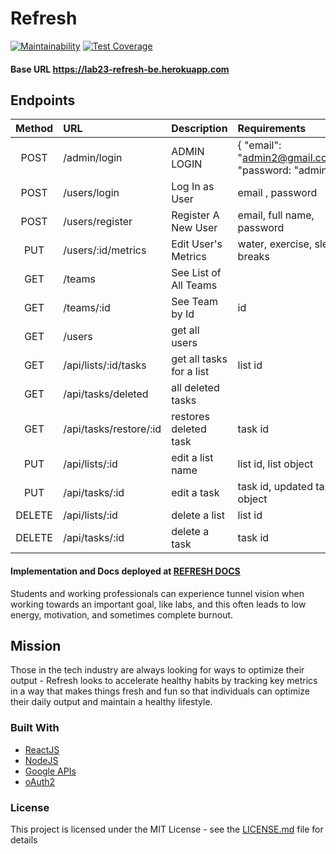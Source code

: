 # Refresh

[![Maintainability](https://api.codeclimate.com/v1/badges/dd40d979822303c26785/maintainability)](https://codeclimate.com/github/Lambda-School-Labs/refresh-be/maintainability)
[![Test Coverage](https://api.codeclimate.com/v1/badges/dd40d979822303c26785/test_coverage)](https://codeclimate.com/github/Lambda-School-Labs/refresh-be/test_coverage)

#### Base URL https://lab23-refresh-be.herokuapp.com

## Endpoints

|Method| URL | Description| Requirements|
|:-----:|:-----|:-----|:-----|
|POST| /admin/login| ADMIN LOGIN| { "email": "admin2@gmail.com", "password: "admin" }|
|POST| /users/login| Log In as User | email , password|
|POST| /users/register| Register A New User | email, full name, password|
|PUT| /users/:id/metrics| Edit User's Metrics |water, exercise, sleep, breaks|
|GET| /teams| See List of All Teams  ||
|GET| /teams/:id| See Team by Id |id|
|GET| /users| get all users | |
|GET| /api/lists/:id/tasks| get all tasks for a list |list id|
|GET| /api/tasks/deleted| all deleted tasks |
|GET| /api/tasks/restore/:id| restores deleted task | task id|
|PUT| /api/lists/:id| edit a list name | list id, list object|
|PUT| /api/tasks/:id| edit a task | task id, updated task object|
|DELETE| /api/lists/:id| delete a list | list id|
|DELETE| /api/tasks/:id| delete a task | task id|

#### Implementation and Docs deployed at [REFRESH DOCS](https://refresh-yo.herokuapp.com/docs) <br>

Students and working professionals can experience tunnel vision when working towards an important goal, like labs, and this often leads to low energy, motivation, and sometimes complete burnout.

## Mission

Those in the tech industry are always looking for ways to optimize their output - Refresh looks to accelerate healthy habits by tracking key metrics in a way that makes things fresh and fun so that individuals can optimize their daily output and maintain a healthy lifestyle.

### Built With

- [ReactJS](https://reactjs.org/)
- [NodeJS](https://nodejs.org/en/)
- [Google APIs](https://developers.google.com/apis-explorer)
- [oAuth2](https://oauth.net/2/)

### License

This project is licensed under the MIT License - see the [LICENSE.md](LICENSE.md) file for details
